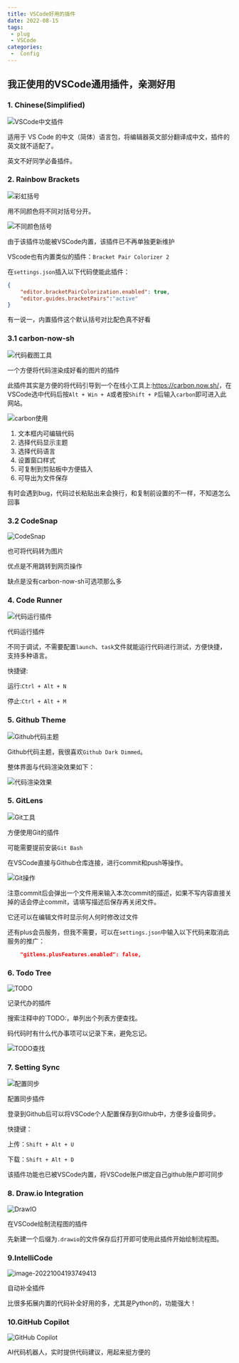 ```yaml
---
title: VSCode好用的插件
date: 2022-08-15
tags:
 - plug
 - VSCode
categories:
 -  Config
---
```


## 我正使用的VSCode通用插件，亲测好用

### 1. Chinese(Simplified)

![VSCode中文插件](http://imagebed.krins.cloud/api/image/JJZ0082D.png)

适用于 VS Code 的中文（简体）语言包，将编辑器英文部分翻译成中文，插件的英文就不适配了。

英文不好同学必备插件。

### 2. Rainbow Brackets

![彩虹括号](http://imagebed.krins.cloud/api/image/D6N8P6T4.png)

用不同颜色将不同对括号分开。

![不同颜色括号](http://imagebed.krins.cloud/api/image/0ZXFRJ08.png)

由于该插件功能被VSCode内置，该插件已不再单独更新维护

VScode也有内置类似的插件：`Bracket Pair Colorizer 2`

在`settings.json`插入以下代码使能此插件：

```json
{
    "editor.bracketPairColorization.enabled": true,
    "editor.guides.bracketPairs":"active"
}
```

有一说一，内置插件这个默认括号对比配色真不好看

### 3.1 carbon-now-sh

![代码截图工具](http://imagebed.krins.cloud/api/image/L66ZFTRN.png)

一个方便将代码渲染成好看的图片的插件

此插件其实是方便的将代码引导到一个在线小工具上:<https://carbon.now.sh/>，在VSCode选中代码后按`Alt + Win + A`或者按`Shift + P`后输入`carbon`即可进入此网站。

![carbon使用](http://imagebed.krins.cloud/api/image/RN004D4B.png)

1. 文本框内可编辑代码
2. 选择代码显示主题
3. 选择代码语言
4. 设置窗口样式
5. 可复制到剪贴板中方便插入
6. 可导出为文件保存

有时会遇到bug，代码过长粘贴出来会换行，和复制前设置的不一样，不知道怎么回事

### 3.2 CodeSnap

![CodeSnap](https://imagebed.krins.cloud/api/image/H020B88B.png)

也可将代码转为图片

优点是不用跳转到网页操作

缺点是没有carbon-now-sh可选项那么多

### 4. Code Runner

![代码运行插件](http://imagebed.krins.cloud/api/image/8060PHV0.png)

代码运行插件

不同于调试，不需要配置`launch`、`task`文件就能运行代码进行测试，方便快捷，支持多种语言。

快捷键:

运行:`Ctrl + Alt + N`

停止:`Ctrl + Alt + M`

### 5. Github Theme

![Github代码主题](http://imagebed.krins.cloud/api/image/R2N2PL86.png)

Github代码主题，我很喜欢`Github Dark Dimmed`。

整体界面与代码渲染效果如下：

![代码渲染效果](http://imagebed.krins.cloud/api/image/ZRD6X268.png)

### 5. GitLens

![Git工具](http://imagebed.krins.cloud/api/image/XZ8BHZ66.png)

方便使用Git的插件

可能需要提前安装`Git Bash`

在VSCode直接与Github仓库连接，进行commit和push等操作。

![Git操作](http://imagebed.krins.cloud/api/image/V46L46LF.png)

注意commit后会弹出一个文件用来输入本次commit的描述，如果不写内容直接关掉的话会停止commit，请填写描述后保存再关闭文件。

它还可以在编辑文件时显示何人何时修改过文件

还有plus会员服务，但我不需要，可以在`settings.json`中输入以下代码来取消此服务的推广：

```json
    "gitlens.plusFeatures.enabled": false,
```



### 6. Todo Tree

![TODO](http://imagebed.krins.cloud/api/image/J08RP42P.png)

记录代办的插件

搜索注释中的`TODO:，单列出个列表方便查找。

码代码时有什么代办事项可以记录下来，避免忘记。

![TODO查找](http://imagebed.krins.cloud/api/image/0RXRJ64L.png)

### 7. Setting Sync

![配置同步](http://imagebed.krins.cloud/api/image/R48VVX0P.png)

配置同步插件

登录到Github后可以将VSCode个人配置保存到Github中，方便多设备同步。

快捷键：

上传：`Shift + Alt + U`

下载：`Shift + Alt + D`

该插件功能也已被VSCode内置，将VSCode账户绑定自己github账户即可同步

### 8. Draw.io Integration

![DrawIO](http://imagebed.krins.cloud/api/image/N860VV8H.png)

在VSCode绘制流程图的插件

先新建一个后缀为`.drawio`的文件保存后打开即可使用此插件开始绘制流程图。

### 9.IntelliCode

![image-20221004193749413](http://imagebed.krins.cloud/api/image/2L08DLF6.png)

自动补全插件

比很多拓展内置的代码补全好用的多，尤其是Python的，功能强大！

### 10.GitHub Copilot

![GitHub Copilot](https://imagebed.krins.cloud/api/image/N2P4F226.png)

AI代码机器人，实时提供代码建议，用起来挺方便的
